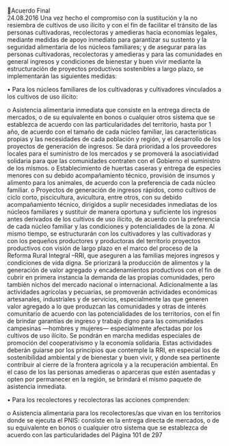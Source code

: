 Acuerdo Final  
24.08.2016 
Una vez hecho el compromiso con la sustitución y la no resiembra de cultivos de uso ilícito y con el fin de 
facilitar  el  tránsito  de  las  personas  cultivadoras,  recolectoras  y  amedieras  hacia  economías  legales, 
mediante  medidas  de  apoyo  inmediato  para  garantizar  su  sustento  y  la  seguridad  alimentaria  de  los 
núcleos  familiares;  y  de  asegurar  para  las  personas  cultivadoras,  recolectoras  y  amedieras  y  para  las 
comunidades en general ingresos y condiciones de bienestar y buen vivir mediante la estructuración de 
proyectos productivos sostenibles a largo plazo, se implementarán las siguientes medidas: 
 
• Para los núcleos familiares de los cultivadoras y cultivadores vinculados a los cultivos de uso ilícito: 
 
o Asistencia alimentaria inmediata que consiste en la entrega directa de mercados, o de su 
equivalente  en  bonos  o  cualquier  otros  sistema  que  se  establezca  de  acuerdo  con  las 
particularidades del territorio, hasta por 1 año, de acuerdo con el tamaño de cada núcleo 
familiar,  las  características  propias  y  las  necesidades  de  cada  población  y  región,  y  el 
desarrollo  de  los  proyectos  de  generación  de  ingresos.  Se  dará  prioridad  a  los 
proveedores locales para el suministro de los mercados y se promoverá la asociatividad 
solidaria  para  que  las  comunidades  contraten  con  el  Gobierno  el  suministro  de  los 
mismos. 
o Establecimiento  de  huertas  caseras  y  entrega  de  especies  menores  con  su  debido 
acompañamiento técnico, provisión de insumos y alimento para los animales, de acuerdo 
con la preferencia de cada núcleo familiar. 
o Proyectos de generación de ingresos rápidos, como cultivos de ciclo corto, piscicultura, 
avicultura,  entre  otros,  con  su  debido  acompañamiento  técnico,  dirigidos  a  suplir 
necesidades  inmediatas  de  los  núcleos  familiares  y  sustituir  de  manera  oportuna  y 
suficiente  los  ingresos  antes  derivados  de  los  cultivos  de  uso  ilícito,  de  acuerdo  con  la 
preferencia de cada núcleo familiar y las condiciones y potencialidades de la zona. 
Al mismo tiempo, se estructurarán con los cultivadores y las cultivadoras y con los pequeños productores 
y productoras del territorio proyectos productivos con visión de largo plazo en el marco del proceso de la 
Reforma Rural Integral –RRI, que aseguren a las familias mejores ingresos y condiciones de vida digna. Se 
priorizará la producción de alimentos y la generación de valor agregado y encadenamientos productivos 
con el fin de cubrir en primera instancia la demanda de las propias comunidades, pero también nichos del 
mercado nacional o internacional. Adicionalmente a las actividades agrícolas y pecuarias, se promoverán 
actividades  económicas  artesanales,  industriales  y  de  servicios,  especialmente  las  que  generen  valor 
agregado  a  lo  que  produzcan  las  comunidades  y  otras  de  interés  comunitario  de  acuerdo  con  las 
potencialidades  de  los  territorios,  con  el  fin  de  brindar  garantías  de  ingreso  y  trabajo  digno  para  las 
comunidades campesinas —hombres y mujeres— especialmente afectadas por los cultivos de uso ilícito. 
Se pondrán en marcha medidas especiales de promoción del cooperativismo y la economía solidaria. Estas 
actividades  deberán  guiarse  por  los  principios  que  contemple  la  RRI,  en  especial  los  de  sostenibilidad 
ambiental y de bienestar y buen vivir, y donde sea pertinente contribuir al cierre de la frontera agrícola y a 
la recuperación ambiental. En el caso de los las personas amedieras o aparceras que estén asentadas y 
opten por permanecer en la región, se brindará el mismo paquete de asistencia inmediata.  
 
• Para los recolectores y recolectoras las acciones comprenden: 
 
o Asistencia  alimentaria  para  los  recolectores/as  que  vivan  en  los  territorios  donde  se 
ejecuta el PNIS: consiste en la entrega directa de mercados, o de su equivalente en bonos 
o  cualquier  otro  sistema  que  se  establezca  de  acuerdo  con  las  particularidades  del 
Página 101 de 297 
 

